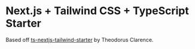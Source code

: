 # Next.js + Tailwind CSS + TypeScript Starter

Based off <a href="https://github.com/theodorusclarence/ts-nextjs-tailwind-starter">ts-nextjs-tailwind-starter</a> by Theodorus Clarence.
